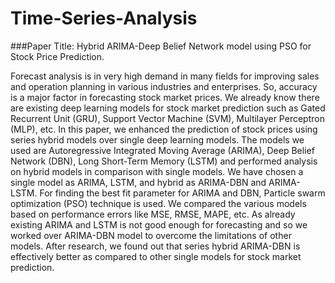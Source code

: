 # Time-Series-Analysis

###Paper Title: Hybrid ARIMA-Deep Belief Network model using PSO for Stock Price Prediction.

Forecast analysis is in very high demand in many fields for improving sales and operation planning in various industries and enterprises. So, accuracy is a major factor in forecasting stock market prices. We already know there are existing deep learning models for stock market prediction such as Gated Recurrent Unit (GRU), Support Vector Machine (SVM), Multilayer Perceptron (MLP), etc. In this paper, we enhanced the prediction of stock prices using series hybrid models over single deep learning models. The models we used are Autoregressive Integrated Moving Average (ARIMA), Deep Belief Network (DBN), Long Short-Term Memory (LSTM) and performed analysis on hybrid models in comparison with single models. We have chosen a single model as ARIMA, LSTM, and hybrid as ARIMA-DBN and ARIMA-LSTM. For finding the best fit parameter for ARIMA and DBN, Particle swarm optimization (PSO) technique is used. We compared the various models based on performance errors like MSE, RMSE, MAPE, etc. As already existing ARIMA and LSTM is not good enough for forecasting and so we worked over ARIMA-DBN model to overcome the limitations of other models. After research, we found out that series hybrid ARIMA-DBN is effectively better as compared to other single models for stock market prediction.
